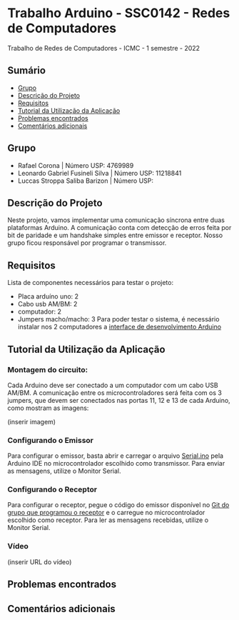 # Trabalho Arduino - SSC0142 - Redes de Computadores
Trabalho de Redes de Computadores - ICMC - 1 semestre - 2022


## Sumário
* [Grupo](#grupo)
* [Descrição do Projeto](#descrição-do-projeto)
* [Requisitos](#requisitos)
* [Tutorial da Utilização da Aplicação](#tutorial-da-utilização-da-aplicação)
* [Problemas encontrados](#problemas-encontrados)
* [Comentários adicionais](#comentários-adicionais)  

## Grupo
 - Rafael Corona | Número USP: 4769989
 - Leonardo Gabriel Fusineli Silva |  Número USP: 11218841
 - Luccas Stroppa Saliba Barizon | Número USP: 

## Descrição do Projeto
Neste projeto, vamos implementar uma comunicação síncrona entre duas plataformas Arduino. A comunicação conta com detecção de erros feita por bit de paridade e um handshake simples entre emissor e receptor. Nosso grupo ficou responsável por programar o transmissor.

## Requisitos
Lista de componentes necessários para testar o projeto:
- Placa arduíno uno: 2
- Cabo usb AM/BM: 2
- computador: 2
- Jumpers macho/macho: 3
Para poder testar o sistema, é necessário instalar nos 2 computadores a [interface de desenvolvimento Arduino](https://www.arduino.cc/en/software)  


## Tutorial da Utilização da Aplicação

### Montagem do circuito:  
Cada Arduino deve ser conectado a um computador com um cabo USB AM/BM. A comunicação entre os microcontroladores será feita com os 3 jumpers, que devem ser conectados nas portas 11, 12 e 13 de cada Arduino, como mostram as imagens:

(inserir imagem)

### Configurando o Emissor
Para configurar o emissor, basta abrir e carregar o arquivo [Serial.ino](/src/Serial) pela Arduino IDE no microcontrolador escolhido como transmissor. Para enviar as mensagens, utilize o Monitor Serial.

### Configurando o Receptor
Para configurar o receptor, pegue o código do emissor disponível no [Git do grupo que programou o receptor](https://www.google.com) e o carregue no microcontrolador escolhido como receptor. Para ler as mensagens recebidas, utilize o Monitor Serial.

### Vídeo
(inserir URL do vídeo)

## Problemas encontrados  
## Comentários adicionais  
